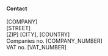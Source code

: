 #### Contact

[COMPANY]    
[STREET]    
[ZIP] [CITY], [COUNTRY]    
Companies no. [COMPANY_NUMBER]    
VAT no. [VAT_NUMBER]    